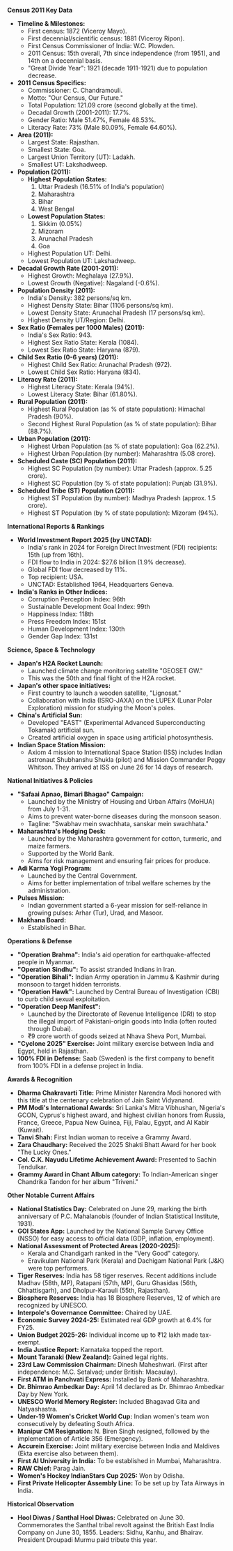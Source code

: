 **Census 2011 Key Data**

*   **Timeline & Milestones:**
    *   First census: 1872 (Viceroy Mayo).
    *   First decennial/scientific census: 1881 (Viceroy Ripon).
    *   First Census Commissioner of India: W.C. Plowden.
    *   2011 Census: 15th overall, 7th since independence (from 1951), and 14th on a decennial basis.
    *   "Great Divide Year": 1921 (decade 1911-1921) due to population decrease.
*   **2011 Census Specifics:**
    *   Commissioner: C. Chandramouli.
    *   Motto: "Our Census, Our Future."
    *   Total Population: 121.09 crore (second globally at the time).
    *   Decadal Growth (2001-2011): 17.7%.
    *   Gender Ratio: Male 51.47%, Female 48.53%.
    *   Literacy Rate: 73% (Male 80.09%, Female 64.60%).
*   **Area (2011):**
    *   Largest State: Rajasthan.
    *   Smallest State: Goa.
    *   Largest Union Territory (UT): Ladakh.
    *   Smallest UT: Lakshadweep.
*   **Population (2011):**
    *   **Highest Population States:**
        1.  Uttar Pradesh (16.51% of India's population)
        2.  Maharashtra
        3.  Bihar
        4.  West Bengal
    *   **Lowest Population States:**
        1.  Sikkim (0.05%)
        2.  Mizoram
        3.  Arunachal Pradesh
        4.  Goa
    *   Highest Population UT: Delhi.
    *   Lowest Population UT: Lakshadweep.
*   **Decadal Growth Rate (2001-2011):**
    *   Highest Growth: Meghalaya (27.9%).
    *   Lowest Growth (Negative): Nagaland (-0.6%).
*   **Population Density (2011):**
    *   India's Density: 382 persons/sq km.
    *   Highest Density State: Bihar (1106 persons/sq km).
    *   Lowest Density State: Arunachal Pradesh (17 persons/sq km).
    *   Highest Density UT/Region: Delhi.
*   **Sex Ratio (Females per 1000 Males) (2011):**
    *   India's Sex Ratio: 943.
    *   Highest Sex Ratio State: Kerala (1084).
    *   Lowest Sex Ratio State: Haryana (879).
*   **Child Sex Ratio (0-6 years) (2011):**
    *   Highest Child Sex Ratio: Arunachal Pradesh (972).
    *   Lowest Child Sex Ratio: Haryana (834).
*   **Literacy Rate (2011):**
    *   Highest Literacy State: Kerala (94%).
    *   Lowest Literacy State: Bihar (61.80%).
*   **Rural Population (2011):**
    *   Highest Rural Population (as % of state population): Himachal Pradesh (90%).
    *   Second Highest Rural Population (as % of state population): Bihar (88.7%).
*   **Urban Population (2011):**
    *   Highest Urban Population (as % of state population): Goa (62.2%).
    *   Highest Urban Population (by number): Maharashtra (5.08 crore).
*   **Scheduled Caste (SC) Population (2011):**
    *   Highest SC Population (by number): Uttar Pradesh (approx. 5.25 crore).
    *   Highest SC Population (by % of state population): Punjab (31.9%).
*   **Scheduled Tribe (ST) Population (2011):**
    *   Highest ST Population (by number): Madhya Pradesh (approx. 1.5 crore).
    *   Highest ST Population (by % of state population): Mizoram (94%).

**International Reports & Rankings**
*   **World Investment Report 2025 (by UNCTAD):**
    *   India's rank in 2024 for Foreign Direct Investment (FDI) recipients: 15th (up from 16th).
    *   FDI flow to India in 2024: $27.6 billion (1.9% decrease).
    *   Global FDI flow decreased by 11%.
    *   Top recipient: USA.
    *   UNCTAD: Established 1964, Headquarters Geneva.
*   **India's Ranks in Other Indices:**
    *   Corruption Perception Index: 96th
    *   Sustainable Development Goal Index: 99th
    *   Happiness Index: 118th
    *   Press Freedom Index: 151st
    *   Human Development Index: 130th
    *   Gender Gap Index: 131st

**Science, Space & Technology**
*   **Japan's H2A Rocket Launch:**
    *   Launched climate change monitoring satellite "GEOSET GW."
    *   This was the 50th and final flight of the H2A rocket.
*   **Japan's other space initiatives:**
    *   First country to launch a wooden satellite, "Lignosat."
    *   Collaboration with India (ISRO-JAXA) on the LUPEX (Lunar Polar Exploration) mission for studying the Moon's poles.
*   **China's Artificial Sun:**
    *   Developed "EAST" (Experimental Advanced Superconducting Tokamak) artificial sun.
    *   Created artificial oxygen in space using artificial photosynthesis.
*   **Indian Space Station Mission:**
    *   Axiom 4 mission to International Space Station (ISS) includes Indian astronaut Shubhanshu Shukla (pilot) and Mission Commander Peggy Whitson. They arrived at ISS on June 26 for 14 days of research.

**National Initiatives & Policies**
*   **"Safaai Apnao, Bimari Bhagao" Campaign:**
    *   Launched by the Ministry of Housing and Urban Affairs (MoHUA) from July 1-31.
    *   Aims to prevent water-borne diseases during the monsoon season.
    *   Tagline: "Swabhav mein swachhata, sanskar mein swachhata."
*   **Maharashtra's Hedging Desk:**
    *   Launched by the Maharashtra government for cotton, turmeric, and maize farmers.
    *   Supported by the World Bank.
    *   Aims for risk management and ensuring fair prices for produce.
*   **Adi Karma Yogi Program:**
    *   Launched by the Central Government.
    *   Aims for better implementation of tribal welfare schemes by the administration.
*   **Pulses Mission:**
    *   Indian government started a 6-year mission for self-reliance in growing pulses: Arhar (Tur), Urad, and Masoor.
*   **Makhana Board:**
    *   Established in Bihar.

**Operations & Defense**
*   **"Operation Brahma":** India's aid operation for earthquake-affected people in Myanmar.
*   **"Operation Sindhu":** To assist stranded Indians in Iran.
*   **"Operation Bihali":** Indian Army operation in Jammu & Kashmir during monsoon to target hidden terrorists.
*   **"Operation Hawk":** Launched by Central Bureau of Investigation (CBI) to curb child sexual exploitation.
*   **"Operation Deep Manifest":**
    *   Launched by the Directorate of Revenue Intelligence (DRI) to stop the illegal import of Pakistani-origin goods into India (often routed through Dubai).
    *   ₹9 crore worth of goods seized at Nhava Sheva Port, Mumbai.
*   **"Cyclone 2025" Exercise:** Joint military exercise between India and Egypt, held in Rajasthan.
*   **100% FDI in Defense:** Saab (Sweden) is the first company to benefit from 100% FDI in a defense project in India.

**Awards & Recognition**
*   **Dharma Chakravarti Title:** Prime Minister Narendra Modi honored with this title at the centenary celebration of Jain Saint Vidyanand.
*   **PM Modi's International Awards:** Sri Lanka's Mitra Vibhushan, Nigeria's GCON, Cyprus's highest award, and highest civilian honors from Russia, France, Greece, Papua New Guinea, Fiji, Palau, Egypt, and Al Kabir (Kuwait).
*   **Tanvi Shah:** First Indian woman to receive a Grammy Award.
*   **Zara Chaudhary:** Received the 2025 Shakti Bhatt Award for her book "The Lucky Ones."
*   **Col. C.K. Nayudu Lifetime Achievement Award:** Presented to Sachin Tendulkar.
*   **Grammy Award in Chant Album category:** To Indian-American singer Chandrika Tandon for her album "Triveni."

**Other Notable Current Affairs**
*   **National Statistics Day:** Celebrated on June 29, marking the birth anniversary of P.C. Mahalanobis (founder of Indian Statistical Institute, 1931).
*   **GOI States App:** Launched by the National Sample Survey Office (NSSO) for easy access to official data (GDP, inflation, employment).
*   **National Assessment of Protected Areas (2020-2025):**
    *   Kerala and Chandigarh ranked in the "Very Good" category.
    *   Eravikulam National Park (Kerala) and Dachigam National Park (J&K) were top performers.
*   **Tiger Reserves:** India has 58 tiger reserves. Recent additions include Madhav (58th, MP), Ratapani (57th, MP), Guru Ghasidas (56th, Chhattisgarh), and Dholpur-Karauli (55th, Rajasthan).
*   **Biosphere Reserves:** India has 18 Biosphere Reserves, 12 of which are recognized by UNESCO.
*   **Interpole's Governance Committee:** Chaired by UAE.
*   **Economic Survey 2024-25:** Estimated real GDP growth at 6.4% for FY25.
*   **Union Budget 2025-26:** Individual income up to ₹12 lakh made tax-exempt.
*   **India Justice Report:** Karnataka topped the report.
*   **Mount Taranaki (New Zealand):** Gained legal rights.
*   **23rd Law Commission Chairman:** Dinesh Maheshwari. (First after independence: M.C. Setalvad; under British: Macaulay).
*   **First ATM in Panchvati Express:** Installed by Bank of Maharashtra.
*   **Dr. Bhimrao Ambedkar Day:** April 14 declared as Dr. Bhimrao Ambedkar Day by New York.
*   **UNESCO World Memory Register:** Included Bhagavad Gita and Natyashastra.
*   **Under-19 Women's Cricket World Cup:** Indian women's team won consecutively by defeating South Africa.
*   **Manipur CM Resignation:** N. Biren Singh resigned, followed by the implementation of Article 356 (Emergency).
*   **Accurein Exercise:** Joint military exercise between India and Maldives (Ekta exercise also between them).
*   **First AI University in India:** To be established in Mumbai, Maharashtra.
*   **RAW Chief:** Parag Jain.
*   **Women's Hockey IndianStars Cup 2025:** Won by Odisha.
*   **First Private Helicopter Assembly Line:** To be set up by Tata Airways in India.

**Historical Observation**
*   **Hool Diwas / Santhal Hool Diwas:** Celebrated on June 30. Commemorates the Santhal tribal revolt against the British East India Company on June 30, 1855. Leaders: Sidhu, Kanhu, and Bhairav. President Droupadi Murmu paid tribute this year.